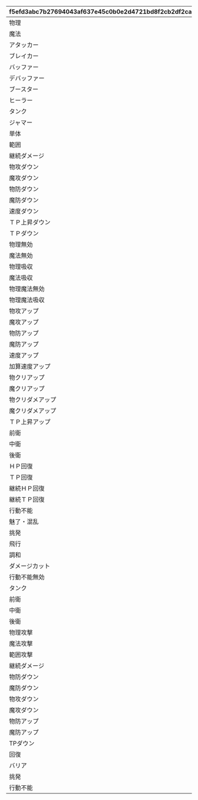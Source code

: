 |f5efd3abc7b27694043af637e45c0b0e2d4721bd8f2cb2df2ca97edd7ff4c1dc|c8076623f8ac055fb69412159140c5d9ead98f0bb499a1316508cda6f0bb5b5f|b1313b82506ff73ed358a9da7313328a2acbc3bd0d792d1dad4402cdb5afbdbb|
| --- | --- | --- |
|物理|1|icon_unit_sort_physics|
|魔法|2|icon_unit_sort_magic|
|アタッカー|100|icon_unit_role_001|
|ブレイカー|101|icon_unit_role_002|
|バッファー|102|icon_unit_role_003|
|デバッファー|103|icon_unit_role_004|
|ブースター|104|icon_unit_role_005|
|ヒーラー|105|icon_unit_role_006|
|タンク|106|icon_unit_role_007|
|ジャマー|107|icon_unit_role_008|
|単体|200|icon_unit_sort_single_attack|
|範囲|201|icon_unit_sort_range_attack|
|継続ダメージ|203|icon_unit_sort_slip_attack|
|物攻ダウン|301|icon_status_13|
|魔攻ダウン|302|icon_status_15|
|物防ダウン|311|icon_status_14|
|魔防ダウン|312|icon_status_16|
|速度ダウン|321|icon_status_22|
|ＴＰ上昇ダウン|331|icon_status_19|
|ＴＰダウン|332|icon_status_19|
|物理無効|401|icon_status_24|
|魔法無効|402|icon_status_25|
|物理吸収|403|icon_status_26|
|魔法吸収|404|icon_status_27|
|物理魔法無効|405|icon_status_28|
|物理魔法吸収|406|icon_status_29|
|物攻アップ|501|icon_status_01|
|魔攻アップ|502|icon_status_03|
|物防アップ|511|icon_status_02|
|魔防アップ|512|icon_status_04|
|速度アップ|521|icon_status_09|
|加算速度アップ|522|icon_status_152|
|物クリアップ|531|icon_status_06|
|魔クリアップ|532|icon_status_06|
|物クリダメアップ|533|icon_status_67|
|魔クリダメアップ|534|icon_status_69|
|ＴＰ上昇アップ|541|icon_status_07|
|前衛|700|common_unit_icon_front|
|中衛|701|common_unit_icon_middle|
|後衛|702|common_unit_icon_back|
|ＨＰ回復|800|icon_status_08|
|ＴＰ回復|801|icon_status_07|
|継続ＨＰ回復|802|icon_status_08|
|継続ＴＰ回復|803|icon_status_07|
|行動不能|901|icon_status_43|
|魅了・混乱|902|icon_status_36|
|挑発|903|icon_status_37|
|飛行|904|icon_status_132|
|調和|905|icon_status_203|
|ダメージカット|906|icon_status_75|
|行動不能無効|907|icon_status_129|
|タンク|10001||
|前衛|10002||
|中衛|10003||
|後衛|10004||
|物理攻撃|10005||
|魔法攻撃|10006||
|範囲攻撃|10007||
|継続ダメージ|10008||
|物防ダウン|10009||
|魔防ダウン|10010||
|物攻ダウン|10011||
|魔攻ダウン|10012||
|物防アップ|10013||
|魔防アップ|10014||
|TPダウン|10015||
|回復|10016||
|バリア|10017||
|挑発|10018||
|行動不能|10019||